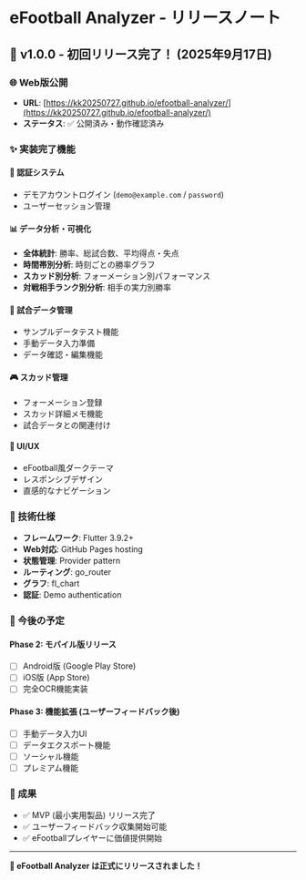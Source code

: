 # eFootball Analyzer - リリースノート

## 🎉 v1.0.0 - 初回リリース完了！ (2025年9月17日)

### 🌐 Web版公開
- **URL**: [https://kk20250727.github.io/efootball-analyzer/](https://kk20250727.github.io/efootball-analyzer/)
- **ステータス**: ✅ 公開済み・動作確認済み

### ✨ 実装完了機能

#### 🔐 認証システム
- デモアカウントログイン (`demo@example.com` / `password`)
- ユーザーセッション管理

#### 📊 データ分析・可視化
- **全体統計**: 勝率、総試合数、平均得点・失点
- **時間帯別分析**: 時刻ごとの勝率グラフ
- **スカッド別分析**: フォーメーション別パフォーマンス
- **対戦相手ランク別分析**: 相手の実力別勝率

#### 📱 試合データ管理
- サンプルデータテスト機能
- 手動データ入力準備
- データ確認・編集機能

#### 🎮 スカッド管理
- フォーメーション登録
- スカッド詳細メモ機能
- 試合データとの関連付け

#### 💫 UI/UX
- eFootball風ダークテーマ
- レスポンシブデザイン
- 直感的なナビゲーション

### 🔧 技術仕様
- **フレームワーク**: Flutter 3.9.2+
- **Web対応**: GitHub Pages hosting
- **状態管理**: Provider pattern
- **ルーティング**: go_router
- **グラフ**: fl_chart
- **認証**: Demo authentication

### 📱 今後の予定

#### Phase 2: モバイル版リリース
- [ ] Android版 (Google Play Store)
- [ ] iOS版 (App Store)
- [ ] 完全OCR機能実装

#### Phase 3: 機能拡張 (ユーザーフィードバック後)
- [ ] 手動データ入力UI
- [ ] データエクスポート機能
- [ ] ソーシャル機能
- [ ] プレミアム機能

### 🎯 成果
- ✅ MVP (最小実用製品) リリース完了
- ✅ ユーザーフィードバック収集開始可能
- ✅ eFootballプレイヤーに価値提供開始

---

**🚀 eFootball Analyzer は正式にリリースされました！**
